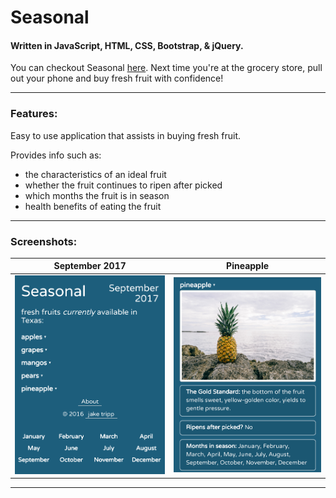 # Seasonal
#### Written in JavaScript, HTML, CSS, Bootstrap, & jQuery.

You can checkout Seasonal [here](https://jaketripp.github.io/Seasonal/ "Seasonal"). Next time you're at the grocery store, pull out your phone and buy fresh fruit with confidence!  

- - - - 

### Features:
Easy to use application that assists in buying fresh fruit.

Provides info such as:
* the characteristics of an ideal fruit
* whether the fruit continues to ripen after picked
* which months the fruit is in season
* health benefits of eating the fruit

- - - - 

### Screenshots:

September 2017             |  Pineapple
:-------------------------:|:-------------------------:
![September 2017](images/screenshots/seasonal1.png)  |  ![Pineapple info](images/screenshots/seasonal2.png)

- - - - 
